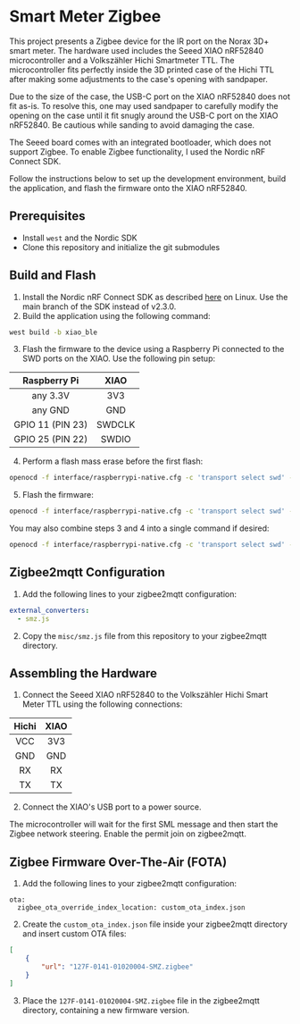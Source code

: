 # Smart Meter Zigbee

This project presents a Zigbee device for the IR port on the Norax 3D+ smart meter. The hardware used includes the Seeed XIAO nRF52840 microcontroller and a Volkszähler Hichi Smartmeter TTL. The microcontroller fits perfectly inside the 3D printed case of the Hichi TTL after making some adjustments to the case's opening with sandpaper.

Due to the size of the case, the USB-C port on the XIAO nRF52840 does not fit as-is. To resolve this, one may used sandpaper to carefully modify the opening on the case until it fit snugly around the USB-C port on the XIAO nRF52840. Be cautious while sanding to avoid damaging the case.

The Seeed board comes with an integrated bootloader, which does not support Zigbee. To enable Zigbee functionality, I used the Nordic nRF Connect SDK.

Follow the instructions below to set up the development environment, build the application, and flash the firmware onto the XIAO nRF52840.


## Prerequisites
- Install ``west`` and the Nordic SDK
- Clone this repository and initialize the git submodules

## Build and Flash
1. Install the Nordic nRF Connect SDK as described [here](https://developer.nordicsemi.com/nRF_Connect_SDK/doc/latest/nrf/getting_started/installing.html#gs-installing) on Linux. Use the main branch of the SDK instead of v2.3.0.
2. Build the application using the following command:
```sh
west build -b xiao_ble
```
3. Flash the firmware to the device using a Raspberry Pi connected to the SWD ports on the XIAO. Use the following pin setup:


|   Raspberry Pi   |  XIAO  |
|:----------------:|:------:|
|     any 3.3V     |   3V3  |
|      any GND     |   GND  |
| GPIO 11 (PIN 23) | SWDCLK |
| GPIO 25 (PIN 22) |  SWDIO |

4. Perform a flash mass erase before the first flash:
```sh
openocd -f interface/raspberrypi-native.cfg -c 'transport select swd' -f target/nrf52.cfg -c init -c 'reset init' -c halt -c 'nrf5 mass_erase' -c exit
```
5. Flash the firmware:
```sh
openocd -f interface/raspberrypi-native.cfg -c 'transport select swd' -f target/nrf52.cfg -c init -c 'reset init' -c halt -c 'program ./build/zephyr/merged.hex verify' -c reset -c exit
```
You may also combine steps 3 and 4 into a single command if desired:
```sh
openocd -f interface/raspberrypi-native.cfg -c 'transport select swd' -f target/nrf52.cfg -c init -c 'reset init' -c halt -c 'nrf5 mass_erase' -c 'program ./build/zephyr/zephyr.hex verify' -c reset -c exit
```

## Zigbee2mqtt Configuration
1. Add the following lines to your zigbee2mqtt configuration:
```yaml
external_converters:
  - smz.js
```
2. Copy the `misc/smz.js` file from this repository to your zigbee2mqtt directory.

## Assembling the Hardware
1. Connect the Seeed XIAO nRF52840 to the Volkszähler Hichi Smart Meter TTL using the following connections:


| Hichi | XIAO |
|:-----:|:----:|
|  VCC  |  3V3 |
|  GND  |  GND |
|   RX  |  RX  |
|   TX  |  TX  |
2. Connect the XIAO's USB port to a power source.

The microcontroller will wait for the first SML message and then start the Zigbee network steering. Enable the permit join on zigbee2mqtt.

## Zigbee Firmware Over-The-Air (FOTA)
1. Add the following lines to your zigbee2mqtt configuration:
```
ota:
  zigbee_ota_override_index_location: custom_ota_index.json
```

2. Create the `custom_ota_index.json` file inside your zigbee2mqtt directory and insert custom OTA files:
```json
[
    {
        "url": "127F-0141-01020004-SMZ.zigbee"
    }
]
```

3. Place the `127F-0141-01020004-SMZ.zigbee` file in the zigbee2mqtt directory, containing a new firmware version.
